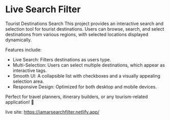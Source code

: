 # Live Search Filter

Tourist Destinations Search
This project provides an interactive search and selection tool for tourist destinations. Users can browse, search, and select destinations from various regions, with selected locations displayed dynamically. 

Features include:
- Live Search: Filters destinations as users type.
- Multi-Selection: Users can select multiple destinations, which appear as interactive tags.
- Smooth UI: A collapsible list with checkboxes and a visually appealing selection area.
- Responsive Design: Optimized for both desktop and mobile devices.

Perfect for travel planners, itinerary builders, or any tourism-related application! 🚀

live site: https://iamarsearchfilter.netlify.app/
